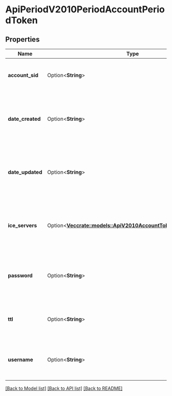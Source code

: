 # ApiPeriodV2010PeriodAccountPeriodToken

## Properties

Name | Type | Description | Notes
------------ | ------------- | ------------- | -------------
**account_sid** | Option<**String**> | The SID of the [Account](https://www.twilio.com/docs/iam/api/account) that created the Token resource. | [optional]
**date_created** | Option<**String**> | The date and time in GMT that the resource was created specified in [RFC 2822](https://www.ietf.org/rfc/rfc2822.txt) format. | [optional]
**date_updated** | Option<**String**> | The date and time in GMT that the resource was last updated specified in [RFC 2822](https://www.ietf.org/rfc/rfc2822.txt) format. | [optional]
**ice_servers** | Option<[**Vec<crate::models::ApiV2010AccountTokenIceServersInner>**](api_v2010_account_token_ice_servers_inner.md)> | An array representing the ephemeral credentials and the STUN and TURN server URIs. | [optional]
**password** | Option<**String**> | The temporary password that the username will use when authenticating with Twilio. | [optional]
**ttl** | Option<**String**> | The duration in seconds for which the username and password are valid. | [optional]
**username** | Option<**String**> | The temporary username that uniquely identifies a Token. | [optional]

[[Back to Model list]](../README.md#documentation-for-models) [[Back to API list]](../README.md#documentation-for-api-endpoints) [[Back to README]](../README.md)



